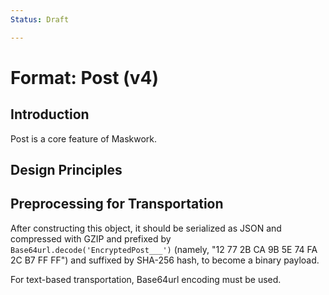 ```yaml
---
Status: Draft

---
```


# Format: Post (v4)

## Introduction

Post is a core feature of Maskwork.

## Design Principles

## Preprocessing for Transportation

After constructing this object, it should be serialized as JSON and compressed with GZIP and prefixed by `Base64url.decode('EncryptedPost___')` (namely, "12 77 2B CA 9B 5E 74 FA 2C B7 FF FF") and suffixed by SHA-256 hash, to become a binary payload.

For text-based transportation, Base64url encoding must be used.
